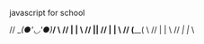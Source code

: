 javascript for school

//      \__(●'◡'●)___/     \\
//         |      |      \\
//         |______|
//         |      |      \\
//         (______(      \\
//         |      |      \\
//        _|      |_      \\
